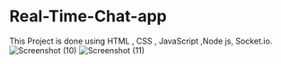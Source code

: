 # Real-Time-Chat-app
This Project is done using HTML , CSS , JavaScript ,Node js, Socket.io.
![Screenshot (10)](https://user-images.githubusercontent.com/104019020/165166456-dfd97d09-8b79-4ae3-9db8-e0a2ac078e4a.png)
![Screenshot (11)](https://user-images.githubusercontent.com/104019020/165166514-a814935f-3bb8-494e-80dd-78f3d6bc4ad6.png)
